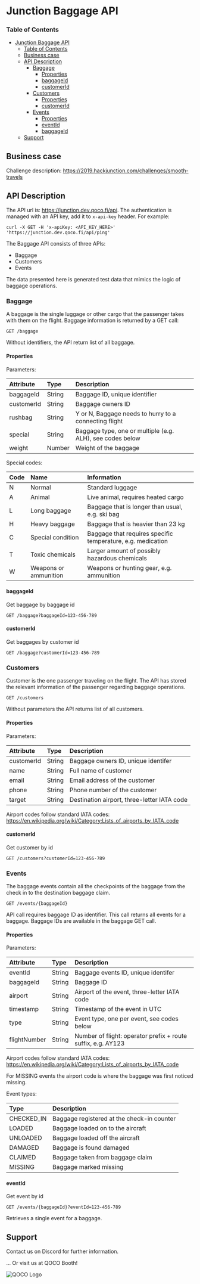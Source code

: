 # Junction Baggage API

### Table of Contents

- [Junction Baggage API](#junction-baggage-api)
    - [Table of Contents](#table-of-contents)
  - [Business case](#business-case)
  - [API Description](#api-description)
    - [Baggage](#baggage)
      - [Properties](#properties)
      - [baggageId](#baggageid)
      - [customerId](#customerid)
    - [Customers](#customers)
      - [Properties](#properties-1)
      - [customerId](#customerid-1)
    - [Events](#events)
      - [Properties](#properties-2)
      - [eventId](#eventid)
      - [baggageId](#baggageid-1)
  - [Support](#support)

## Business case

Challenge description:
https://2019.hackjunction.com/challenges/smooth-travels

## API Description

The API url is: https://junction.dev.qoco.fi/api. The authentication is managed with an API key, add it to `x-api-key` header.
For example:

`curl -X GET -H 'x-apiKey: <API_KEY_HERE>' 'https://junction.dev.qoco.fi/api/ping'`

The Baggage API consists of three APIs:

- Baggage
- Customers
- Events

The data presented here is generated test data that mimics the logic of baggage operations.


### Baggage

A baggage is the single luggage or other cargo that the passenger takes with them on the flight.
Baggage information is returned by a GET call:

```
GET /baggage
```

Without identifiers, the API return list of all baggage.

#### Properties

Parameters:

| Attribute  | Type   | Description                                               |
| :--------- | :----- | :-------------------------------------------------------- |
| baggageId  | String | Baggage ID, unique identifier                             |
| customerId | String | Baggage owners ID                                         |
| rushbag    | String | Y or N, Baggage needs to hurry to a connecting flight     |
| special    | String | Baggage type, one or multiple (e.g. ALH), see codes below |
| weight     | Number | Weight of the baggage                                     |

Special codes:

| Code | Name                  | Information                                                 |
| :--- | :-------------------- | :---------------------------------------------------------- |
| N    | Normal                | Standard luggage                                            |
| A    | Animal                | Live animal, requires heated cargo                          |
| L    | Long baggage          | Baggage that is longer than usual, e.g. ski bag             |
| H    | Heavy baggage         | Baggage that is heavier than 23 kg                          |
| C    | Special condition     | Baggage that requires specific temperature, e.g. medication |
| T    | Toxic chemicals       | Larger amount of possibly hazardous chemicals               |
| W    | Weapons or ammunition | Weapons or hunting gear, e.g. ammunition                    |

#### baggageId

Get baggage by baggage id

```
GET /baggage?baggageId=123-456-789
```

#### customerId

Get baggages by customer id

```
GET /baggage?customerId=123-456-789
```

### Customers

Customer is the one passenger traveling on the flight.
The API has stored the relevant information of the passenger regarding baggage operations.

```
GET /customers
```

Without parameters the API returns list of all customers.

#### Properties

Parameters:

| Attribute  | Type   | Description                                 |
| :--------- | :----- | :------------------------------------------ |
| customerId | String | Baggage owners ID, unique identifer         |
| name       | String | Full name of customer                       |
| email      | String | Email address of the customer               |
| phone      | String | Phone number of the customer                |
| target     | String | Destination airport, three-letter IATA code |

Airport codes follow standard IATA codes:
https://en.wikipedia.org/wiki/Category:Lists_of_airports_by_IATA_code

#### customerId

Get customer by id

```
GET /customers?customerId=123-456-789
```

### Events

The baggage events contain all the checkpoints of the baggage from the check in to the destination baggage claim.

```
GET /events/{baggageId}
```

API call requires baggage ID as identifier. This call returns all events for a baggage.
Baggage IDs are available in the baggage GET call.


#### Properties

Parameters:

| Attribute    | Type   | Description                                                  |
| :----------- | :----- | :----------------------------------------------------------- |
| eventId      | String | Baggage events ID, unique identifer                          |
| baggageId    | String | Baggage ID                                                   |
| airport      | String | Airport of the event, three-letter IATA code                 |
| timestamp    | String | Timestamp of the event in UTC                                |
| type         | String | Event type, one per event, see codes below                   |
| flightNumber | String | Number of flight: operator prefix + route suffix, e.g. AY123 |

Airport codes follow standard IATA codes:
https://en.wikipedia.org/wiki/Category:Lists_of_airports_by_IATA_code

For MISSING events the airport code is where the baggage was first noticed missing.

Event types:

| Type       | Description                                |
| :--------- | :----------------------------------------- |
| CHECKED_IN | Baggage registered at the check-in counter |
| LOADED     | Baggage loaded on to the aircraft          |
| UNLOADED   | Baggage loaded off the aircraft            |
| DAMAGED    | Baggage is found damaged                   |
| CLAIMED    | Baggage taken from baggage claim           |
| MISSING    | Baggage marked missing                     |

#### eventId

Get event by id

```
GET /events/{baggageId}?eventId=123-456-789
```
Retrieves a single event for a baggage.

## Support

Contact us on Discord for further information.

... Or visit us at QOCO Booth!

<img src="https://www.qoco.aero/wp-content/uploads/2018/02/QOCO_logo_green_RGB_h62.png" alt="QOCO Logo" />
